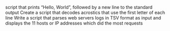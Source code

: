 script that prints “Hello, World”, followed by a new line to the standard output
Create a script that decodes acrostics that use the first letter of each line
Write a script that parses web servers logs in TSV format as input and displays the 11 hosts or IP addresses which did the most requests
